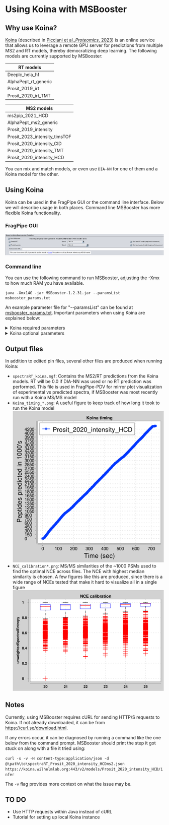# Using Koina with MSBooster

## Why use Koina?
[Koina](https://koina.proteomicsdb.org/) (described in [Picciani et al.,_Proteomics_, 2023](https://pubmed.ncbi.nlm.nih.gov/37672792/))
is an online service that allows us to leverage a remote GPU server for predictions
from multiple MS2 and RT models, thereby democratizing deep learning. The following
models are currently supported by MSBooster:

| RT models            | 
|----------------------|
| Deeplc_hela_hf       |
| AlphaPept_rt_generic |
| Prosit_2019_irt      |
| Prosit_2020_irt_TMT  |

| MS2 models                    |
|-------------------------------|
| ms2pip_2021_HCD               |
| AlphaPept_ms2_generic         |
| Prosit_2019_intensity         |
| Prosit_2023_intensity_timsTOF |
| Prosit_2020_intensity_CID     |
| Prosit_2020_intensity_TMT     |
| Prosit_2020_intensity_HCD     |

You can mix and match models, or even use `DIA-NN` for one of them and a Koina model for the other.

## Using Koina
Koina can be used in the FragPipe GUI or the command line interface. Below we will describe usage in both places. 
Command line MSBooster has more flexible Koina functionality.

### FragPipe GUI
![Alt text](README_imgs/fragpipe_koina_interface.png)

### Command line
You can use the following command to run MSBooster, adjusting the -Xmx to how much RAM you have available.
```
java -Xmx14G -jar MSBooster-1.2.31.jar --paramsList msbooster_params.txt
```
An example parameter file for "--paramsList" can be found at [msbooster_params.txt](msbooster_params.txt). 
Important parameters when using Koina are explained below:
<details>
<summary>Koina required parameters</summary>
<ul>
    <li><code>KoinaURL</code>: It is by default kept blank, as an acknowledgement that using it may potentially send the 
    peptides you are predicting to an external public server. If you are OK with this, you may use
    <code>https://koina.wilhelmlab.org:443/v2/models/</code> or a different URL (e.g. for a private Koina instance)</li>
    <li><code>rtModel</code>: If kept blank, it will default to <code>DIA-NN</code>. You may specify this or any of the 
    RT models listed above</li>
    <li><code>spectraModel</code>: If kept blank, it will default to <code>DIA-NN</code>. You may specify this or any of 
    the MS2 models listed above</li>
</ul>
</details>

<details>
<summary>Koina optional parameters</summary>
<ul>
    <li><code>findBestRtModel</code>: Set to <code>true</code> if you would like to use the heuristic best RT model 
    search to find which of the models offered works best for your data. Otherwise, set as <code>false</code></li>
    <li><code>findBestSpectraModel</code>: Set to <code>true</code> if you would like to use the heuristic best spectral 
    model search to find which of the models offered works best for your data. Otherwise, set as <code>false</code></li>
    <li><code>ms2SearchModelsString</code>: Controls which models are searched during the heuristic best spectral model 
    search. By default, this is set to all models (<code>DIA-NN,ms2pip_2021_HCD,AlphaPept_ms2_generic,
    Prosit_2020_intensity_CID,Prosit_2020_intensity_HCD,Prosit_2023_intensity_timsTOF</code>). If you would like to take
    out specific models, you can remove them from here. For example, if you are working with timsTOF data, you may want 
    to reduce the search to only those models tha explicitly have timsTOF models (<code>AlphaPept_ms2_generic,
    Prosit_2023_intensity_timsTOF</code>)</li>
    <li><code>rtSearchModelsString</code>: Same as <code>ms2SearchModelsString</code>, but for RT models. By default, it
    is set to <code>DIA-NN,AlphaPept_rt_generic,Prosit_2019_irt,Deeplc_hela_hf</code></li>
    <li><code>calibrateNCE</code>: Set to <code>true</code> if you would like to find the optimal collision energy for 
    MS2 predictions across the mzML files. Otherwise, set to <code>false</code> (default is true). NCE is only used in 
    Prosit and AlphaPeptDeep predictions</li>
    <li><code>minNCE</code>: the minimum NCE to search when calibrating NCE (default is 20)</li>
    <li><code>maxNCE</code>: the maximum NCE to search when calibrating NCE (default is 40)</li>
    <li><code>numPSMsToCalibrate</code>: number of PSMS to use for NCE calibration and best model search (default is 
    1000, the maximum numbers of peptides accepted in a single request to Koina)</li>
</ul>
</details>

## Output files
In addition to edited pin files, several other files are produced when running Koina:
- `spectraRT_koina.mgf`: Contains the MS2/RT predictions from the Koina models. RT will be 0.0 if DIA-NN was used or no
RT prediction was performed. This file is used in FragPipe-PDV for mirror plot visualization of experimental vs predicted
spectra, if MSBooster was most recently run with a Koina MS/MS model
- `Koina_timing_*.png`: A useful figure to keep track of how long it took to run the Koina model
![Alt text](README_imgs/Koina_timing_Prosit_2020_intensity_HCD.png)
- `NCE_calibration*.png`: MS/MS similarities of the ~1000 PSMs used to find the optimal NCE across files. The NCE with
highest median similarity is chosen. A few figures like this are produced, since there is a wide range of NCEs tested
that make it hard to visualize all in a single figure
  ![Alt text](README_imgs/NCE_calibration20to25.png)

## Notes
Currently, using MSBooster requires cURL for sending HTTP/S requests to Koina. If not already downloaded, it can be from
https://curl.se/download.html.

If any errors occur, it can be diagnosed by running a command like the one below from the command prompt. MSBooster 
should print the step it got stuck on along with a file it tried using:

```curl -s -v -H content-type:application/json -d @\path\to\spectraRT_Prosit_2020_intensity_HCDms2.json https://koina.wilhelmlab.org:443/v2/models/Prosit_2020_intensity_HCD/infer```

The `-v` flag provides more context on what the issue may be.

## TO DO
- Use HTTP requests within Java instead of cURL
- Tutorial for setting up local Koina instance